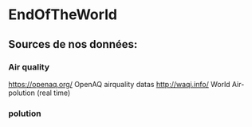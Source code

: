 # EndOfTheWorld

## Sources de nos données:

### Air quality
https://openaq.org/    OpenAQ airquality datas
http://waqi.info/      World Air-polution (real time)

### polution


